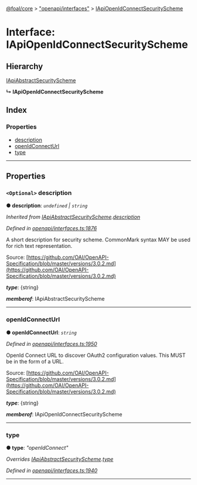 [@foal/core](../README.md) > ["openapi/interfaces"](../modules/_openapi_interfaces_.md) > [IApiOpenIdConnectSecurityScheme](../interfaces/_openapi_interfaces_.iapiopenidconnectsecurityscheme.md)

# Interface: IApiOpenIdConnectSecurityScheme

## Hierarchy

 [IApiAbstractSecurityScheme](_openapi_interfaces_.iapiabstractsecurityscheme.md)

**↳ IApiOpenIdConnectSecurityScheme**

## Index

### Properties

* [description](_openapi_interfaces_.iapiopenidconnectsecurityscheme.md#description)
* [openIdConnectUrl](_openapi_interfaces_.iapiopenidconnectsecurityscheme.md#openidconnecturl)
* [type](_openapi_interfaces_.iapiopenidconnectsecurityscheme.md#type)

---

## Properties

<a id="description"></a>

### `<Optional>` description

**● description**: *`undefined` \| `string`*

*Inherited from [IApiAbstractSecurityScheme](_openapi_interfaces_.iapiabstractsecurityscheme.md).[description](_openapi_interfaces_.iapiabstractsecurityscheme.md#description)*

*Defined in [openapi/interfaces.ts:1876](https://github.com/FoalTS/foal/blob/538afb23/packages/core/src/openapi/interfaces.ts#L1876)*

A short description for security scheme. CommonMark syntax MAY be used for rich text representation.

Source: [https://github.com/OAI/OpenAPI-Specification/blob/master/versions/3.0.2.md](https://github.com/OAI/OpenAPI-Specification/blob/master/versions/3.0.2.md)

*__type__*: {string}

*__memberof__*: IApiAbstractSecurityScheme

___
<a id="openidconnecturl"></a>

###  openIdConnectUrl

**● openIdConnectUrl**: *`string`*

*Defined in [openapi/interfaces.ts:1950](https://github.com/FoalTS/foal/blob/538afb23/packages/core/src/openapi/interfaces.ts#L1950)*

OpenId Connect URL to discover OAuth2 configuration values. This MUST be in the form of a URL.

Source: [https://github.com/OAI/OpenAPI-Specification/blob/master/versions/3.0.2.md](https://github.com/OAI/OpenAPI-Specification/blob/master/versions/3.0.2.md)

*__type__*: {string}

*__memberof__*: IApiOpenIdConnectSecurityScheme

___
<a id="type"></a>

###  type

**● type**: *"openIdConnect"*

*Overrides [IApiAbstractSecurityScheme](_openapi_interfaces_.iapiabstractsecurityscheme.md).[type](_openapi_interfaces_.iapiabstractsecurityscheme.md#type)*

*Defined in [openapi/interfaces.ts:1940](https://github.com/FoalTS/foal/blob/538afb23/packages/core/src/openapi/interfaces.ts#L1940)*

___

